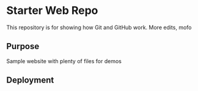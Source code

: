 # Starter Web Repo

This repository is for showing how Git and GitHub work. More edits, mofo

## Purpose

Sample website with plenty of files for demos

## Deployment